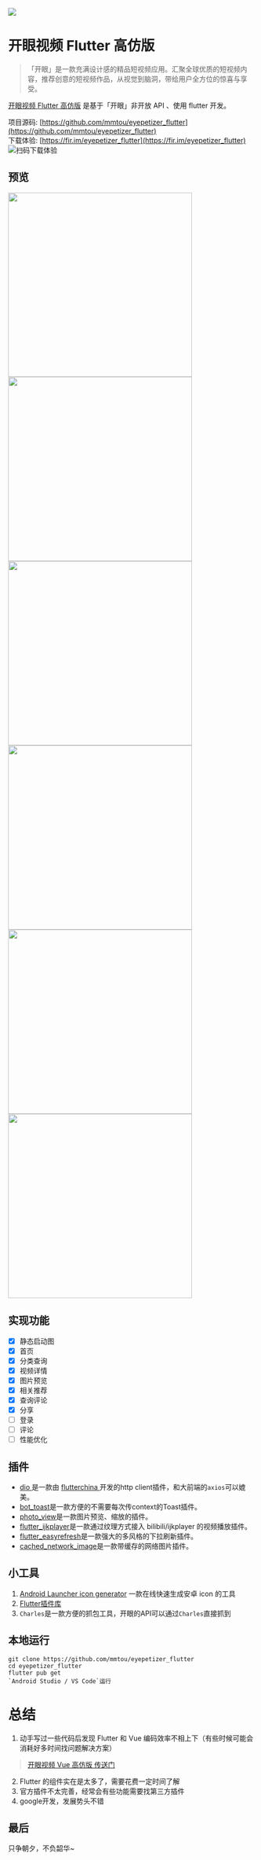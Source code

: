 ![](http://img.kaiyanapp.com/0-262c2ce15c1d04f5cfb59deffa43dd7f.jpeg)
# 开眼视频 Flutter 高仿版
> 「开眼」是一款充满设计感的精品短视频应用。汇聚全球优质的短视频内容，推荐创意的短视频作品，从视觉到脑洞，带给用户全方位的惊喜与享受。

[开眼视频 Flutter 高仿版](https://github.com/mmtou/eyepetizer_flutter) 是基于「开眼」非开放 API 、使用 flutter 开发。

项目源码: [https://github.com/mmtou/eyepetizer_flutter](https://github.com/mmtou/eyepetizer_flutter)  
下载体验: [https://fir.im/eyepetizer_flutter](https://fir.im/eyepetizer_flutter)
![扫码下载体验](https://github.com/mmtou/eyepetizer_flutter/raw/master/demo/images/d1.png)

## 预览
<img src="https://github.com/mmtou/eyepetizer_flutter/raw/master/demo/images/1.png" width="375"><img src="https://github.com/mmtou/eyepetizer_flutter/raw/master/demo/images/2.png" width="375"><img src="https://github.com/mmtou/eyepetizer_flutter/raw/master/demo/images/3.png" width="375"><img src="https://github.com/mmtou/eyepetizer_flutter/raw/master/demo/images/4.png" width="375"><img src="https://github.com/mmtou/eyepetizer_flutter/raw/master/demo/images/5.png" width="375"><img src="https://github.com/mmtou/eyepetizer_flutter/raw/master/demo/images/6.png" width="375">

## 实现功能
- [x] 静态启动图
- [x] 首页
- [x] 分类查询
- [x] 视频详情
- [x] 图片预览
- [x] 相关推荐
- [x] 查询评论
- [x] 分享
- [ ] 登录
- [ ] 评论
- [ ] 性能优化

## 插件
- [dio ](https://github.com/flutterchina/dio)是一款由 [ flutterchina ](https://github.com/flutterchina)开发的http client插件，和大前端的`axios`可以媲美。
- [bot_toast](https://github.com/MMMzq/bot_toast)是一款方便的不需要每次传context的Toast插件。
- [photo_view](https://github.com/renancaraujo/photo_view)是一款图片预览、缩放的插件。
- [flutter_ijkplayer](https://github.com/CaiJingLong/flutter_ijkplayer)是一款通过纹理方式接入 bilibili/ijkplayer 的视频播放插件。
- [flutter_easyrefresh](https://github.com/xuelongqy/flutter_easyrefresh)是一款强大的多风格的下拉刷新插件。
- [cached_network_image](https://github.com/Baseflow/flutter_cached_network_image)是一款带缓存的网络图片插件。

## 小工具
1. [Android Launcher icon generator](https://romannurik.github.io/AndroidAssetStudio/icons-launcher.html) 一款在线快速生成安卓 icon 的工具
2. [Flutter插件库](https://pub.flutter-io.cn/)
3. `Charles`是一款方便的抓包工具，开眼的API可以通过`Charles`直接抓到

## 本地运行
```shell
git clone https://github.com/mmtou/eyepetizer_flutter
cd eyepetizer_flutter
flutter pub get
`Android Studio / VS Code`运行
```

# 总结
1. 动手写过一些代码后发现 Flutter 和 Vue 编码效率不相上下（有些时候可能会消耗好多时间找问题解决方案）
> [开眼视频 Vue 高仿版 传送门](https://github.com/mmtou/eyepetizer_vue)
2. Flutter 的组件实在是太多了，需要花费一定时间了解
3. 官方插件不太完善，经常会有些功能需要找第三方插件
4. google开发，发展势头不错

## 最后
只争朝夕，不负韶华~
